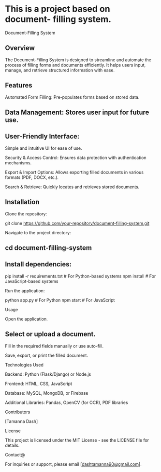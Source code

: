 # This is a project based on document- filling system.
Document-Filling System

## Overview

The Document-Filling System is designed to streamline and automate the process of filling forms and documents efficiently. It helps users input, manage, and retrieve structured information with ease.

## Features

Automated Form Filling: Pre-populates forms based on stored data.

## Data Management: Stores user input for future use.

## User-Friendly Interface: 

Simple and intuitive UI for ease of use.

Security & Access Control: Ensures data protection with authentication mechanisms.

Export & Import Options: Allows exporting filled documents in various formats (PDF, DOCX, etc.).

Search & Retrieve: Quickly locates and retrieves stored documents.

## Installation

Clone the repository:

git clone https://github.com/your-repository/document-filling-system.git

Navigate to the project directory:

## cd document-filling-system

## Install dependencies:

pip install -r requirements.txt  # For Python-based systems
npm install  # For JavaScript-based systems

Run the application:

python app.py  # For Python
npm start  # For JavaScript

Usage

Open the application.

## Select or upload a document.

Fill in the required fields manually or use auto-fill.

Save, export, or print the filled document.

Technologies Used

Backend: Python (Flask/Django) or Node.js

Frontend: HTML, CSS, JavaScript

Database: MySQL, MongoDB, or Firebase

Additional Libraries: Pandas, OpenCV (for OCR), PDF libraries

Contributors

[Tamanna Dash]


License

This project is licensed under the MIT License - see the LICENSE file for details.

Contact@

For inquiries or support, please email [dashtamanna90@gmail.com].

